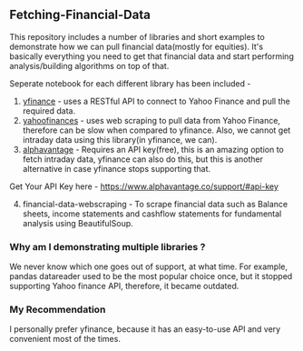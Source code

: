 ## Fetching-Financial-Data

This repository includes a number of libraries and short examples to demonstrate how we can pull financial data(mostly for equities). It's basically everything you need to get that financial data and start performing analysis/building algorithms on top of that.

Seperate notebook for each different library has been included - 

1. [yfinance](https://github.com/ranaroussi/yfinance) - uses a RESTful API to connect to Yahoo Finance and pull the required data.
2. [yahoofinances](https://github.com/JECSand/yahoofinancials) - uses web scraping to pull data from Yahoo Finance, therefore can be slow when compared to yfinance. Also, we cannot get intraday data using this library(in yfinance, we can).
3. [alphavantage](https://github.com/RomelTorres/alpha_vantage) - Requires an API key(free), this is an amazing option to fetch intraday data, yfinance can also do this, but this is another alternative in case yfinance stops supporting that.

Get Your API Key here - https://www.alphavantage.co/support/#api-key

4. financial-data-webscraping - To scrape financial data such as Balance sheets, income statements and cashflow statements for fundamental analysis using BeautifulSoup.


### Why am I demonstrating multiple libraries ?

We never know which one goes out of support, at what time. For example, pandas datareader used to be the most popular choice once, but it stopped supporting Yahoo finance API, therefore, it became outdated.

### My Recommendation

I personally prefer yfinance, because it has an easy-to-use API and very convenient most of the times.
